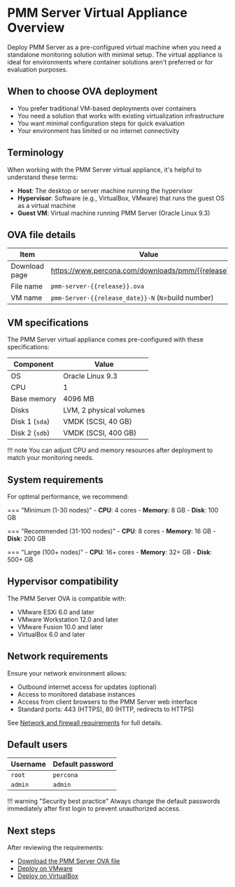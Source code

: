 # PMM Server Virtual Appliance Overview

Deploy PMM Server as a pre-configured virtual machine when you need a standalone monitoring solution with minimal setup. The virtual appliance is ideal for environments where container solutions aren't preferred or for evaluation purposes.

## When to choose OVA deployment

- You prefer traditional VM-based deployments over containers
- You need a solution that works with existing virtualization infrastructure
- You want minimal configuration steps for quick evaluation
- Your environment has limited or no internet connectivity

## Terminology

When working with the PMM Server virtual appliance, it's helpful to understand these terms:

- **Host**: The desktop or server machine running the hypervisor
- **Hypervisor**: Software (e.g., VirtualBox, VMware) that runs the guest OS as a virtual machine
- **Guest VM**: Virtual machine running PMM Server (Oracle Linux 9.3)

## OVA file details

| Item | Value |
|------|-------|
| Download page | https://www.percona.com/downloads/pmm/{{release}}/ova |
| File name | `pmm-server-{{release}}.ova` |
| VM name | `pmm-Server-{{release_date}}-N` (`N`=build number) |

## VM specifications

The PMM Server virtual appliance comes pre-configured with these specifications:

| Component | Value |
|-----------|-------|
| OS | Oracle Linux 9.3 |
| CPU | 1 |
| Base memory | 4096 MB |
| Disks | LVM, 2 physical volumes |
| Disk 1 (`sda`) | VMDK (SCSI, 40 GB) |
| Disk 2 (`sdb`) | VMDK (SCSI, 400 GB) |

!!! note
    You can adjust CPU and memory resources after deployment to match your monitoring needs.

## System requirements

For optimal performance, we recommend:

=== "Minimum (1-30 nodes)"
    - **CPU**: 4 cores
    - **Memory**: 8 GB
    - **Disk**: 100 GB

=== "Recommended (31-100 nodes)"
    - **CPU**: 8 cores
    - **Memory**: 16 GB
    - **Disk**: 200 GB

=== "Large (100+ nodes)"
    - **CPU**: 16+ cores
    - **Memory**: 32+ GB
    - **Disk**: 500+ GB

## Hypervisor compatibility

The PMM Server OVA is compatible with:

- VMware ESXi 6.0 and later
- VMware Workstation 12.0 and later
- VMware Fusion 10.0 and later
- VirtualBox 6.0 and later

## Network requirements

Ensure your network environment allows:

- Outbound internet access for updates (optional)
- Access to monitored database instances
- Access from client browsers to the PMM Server web interface
- Standard ports: 443 (HTTPS), 80 (HTTP, redirects to HTTPS)

See [Network and firewall requirements](../../../plan-pmm-installation/network_and_firewall.md) for full details.

## Default users

| Username | Default password |
|----------|------------------|
| `root` | `percona` |
| `admin` | `admin` |

!!! warning "Security best practice"
    Always change the default passwords immediately after first login to prevent unauthorized access.

## Next steps

After reviewing the requirements:

- [Download the PMM Server OVA file](download_ova.md)
- [Deploy on VMware](vmware.md)
- [Deploy on VirtualBox](virtualbox.md)